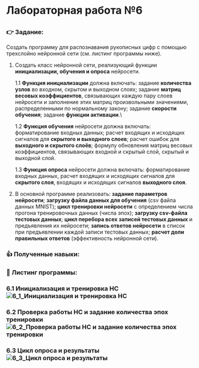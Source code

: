 # Лабораторная работа №6
## 
### :point_right: Задание:
 Создать программу для распознавания рукописных цифр с помощью трехслойно нейронной сети (см. листинг программы ниже).
1. Создать класс нейронной сети, реализующий функции **инициализации, обучения и опроса** нейросети.
   
   1.1 **Функция инициализации** должна включать: задание **количества узлов** во входном, скрытом и выходном слоях; задание **матриц весовых коэффициентов**, связывающих каждую пару слоев нейросети и заполнение этих матриц произвольными значениями, распределенными по нормальному закону; задание **скорости обучения**; задание **функции активации**.\

   1.2 **Функция обучения** нейросети должна включать: форматирование входных данных; расчет входящих и исходящих сигналов для **скрытого и выходного слоев**; расчет ошибок для **выходного и скрытого слоёв**; формулу обновления матриц весовых коэффициентов, связывающих входной и скрытый слой, скрытый и выходной слой.
   
   1.3 **Функция опроса** нейросети должна включать: форматирование входных данных, расчет входящих и исходящих сигналов для **скрытого слоя**, входящих и исходящих сигналов **выходного слоя**.

2. В основной программе реализовать: **задание параметров нейросети**; **загрузку файла данных для обучения** (csv файла данных MNIST); **цикл тренировки нейросети** с определением числа прогона тренировочных данных (числа эпох); **загрузку csv-файла тестовых данных**; **цикл перебора всех записей тестовых данных** и предъявления их нейросети; **запись ответов нейросети** в список при предъявлении каждой записи тестовых данных; **расчет доли правильных ответов** (эффективность нейронной сети). 
    
   
### :thumbsup: Полученные навыки:

### :bookmark_tabs: Листинг программы:
### 6.1 Инициализация и тренировка НС![6_1_Инициализация и тренировка НС](https://github.com/user-attachments/assets/3d46b376-39cb-4983-a397-9a3865e4222e)
### 6.2 Проверка работы НС и задание количества эпох тренировки![6_2_Проверка работы НС и задание количества эпох тренировки](https://github.com/user-attachments/assets/d6526bff-e137-4ac6-a5d8-774aa4befdfd)
### 6.3 Цикл опроса и результаты![6_3_Цикл опроса и результаты](https://github.com/user-attachments/assets/63b18937-3edc-4a80-9d53-5b1443fec9ec)


